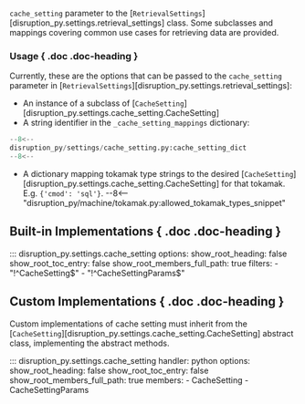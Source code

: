`cache_setting` parameter to the [`RetrievalSettings`][disruption_py.settings.retrieval_settings] class. Some subclasses and mappings covering common use cases for retrieving data are provided.

### Usage { .doc .doc-heading }
Currently, these are the options that can be passed to the `cache_setting` parameter in [`RetrievalSettings`][disruption_py.settings.retrieval_settings]:

- An instance of a subclass of [`CacheSetting`][disruption_py.settings.cache_setting.CacheSetting]
- A string identifier in the `_cache_setting_mappings` dictionary:
```python
--8<--
disruption_py/settings/cache_setting.py:cache_setting_dict
--8<--
```
- A dictionary mapping tokamak type strings to the desired [`CacheSetting`][disruption_py.settings.cache_setting.CacheSetting] for that tokamak.  E.g. `{'cmod': 'sql'}`.
--8<-- "disruption_py/machine/tokamak.py:allowed_tokamak_types_snippet"

## Built-in Implementations { .doc .doc-heading }
::: disruption_py.settings.cache_setting
	options:
		show_root_heading: false
		show_root_toc_entry: false
		show_root_members_full_path: true
		filters:
		- "!^CacheSetting$"
		- "!^CacheSettingParams$"

## Custom Implementations { .doc .doc-heading }
Custom implementations of cache setting must inherit from the [`CacheSetting`][disruption_py.settings.cache_setting.CacheSetting] abstract class, implementing the abstract methods.

::: disruption_py.settings.cache_setting
    handler: python
	options:
		show_root_heading: false
		show_root_toc_entry: false
		show_root_members_full_path: true
		members:
		- CacheSetting
		- CacheSettingParams